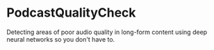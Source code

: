 # PodcastQualityCheck
Detecting areas of poor audio quality in long-form content using deep neural networks so you don't have to.
